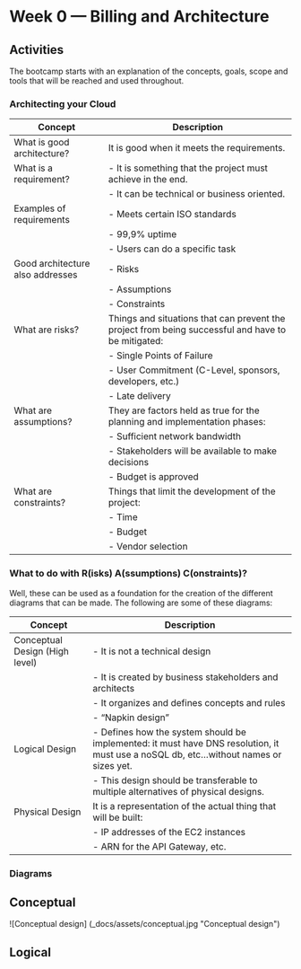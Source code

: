 # Week 0 — Billing and Architecture

## Activities

The bootcamp starts with an explanation of the concepts, goals, scope and tools that will be reached and used throughout. 

### Architecting your Cloud
| Concept                          | Description                                                                                        |
|----------------------------------|----------------------------------------------------------------------------------------------------|
| What is good architecture?       | It is good when it meets the requirements.                                                         |
| What is a requirement?           | - It is something that the project must achieve in the end.                                        |
|                                  | - It can be technical or business oriented.                                                        |
| Examples of requirements         | - Meets certain ISO standards                                                                      |
|                                  | - 99,9% uptime                                                                                     |
|                                  | - Users can do a specific task                                                                     |
| Good architecture also addresses | - Risks                                                                                            |
|                                  | - Assumptions                                                                                      |
|                                  | - Constraints                                                                                      |
| What are risks?                  | Things and situations that can prevent the project from being successful and have to be mitigated: |
|                                  | - Single Points of Failure                                                                         |
|                                  | - User Commitment (C-Level, sponsors, developers, etc.)                                            |
|                                  | - Late delivery                                                                                    |
| What are assumptions?            | They are factors held as true for the planning and implementation phases:                          |
|                                  | -	Sufficient network bandwidth                                                                    |
|                                  | -	Stakeholders will be available to make decisions                                                |
|                                  | -	Budget is approved                                                                              |
| What are constraints?            | Things that limit the development of the project:                                                  |
|                                  | - Time                                                                                             | 
|                                  | - Budget                                                                                           |
|                                  | - Vendor selection                                                                                 |

### What to do with R(isks) A(ssumptions) C(onstraints)?
Well, these can be used as a foundation for the creation of the different diagrams that can be made. The following are some of these diagrams:

| Concept                      |Description                                                                                                                         |
|------------------------------|-------------------------------------------------------------------------------------------------------------------------------------|
|Conceptual Design (High level)|- It is not a technical design                                                                                                       |
|                              |- It is created by business stakeholders and architects                                                                              |
|                              |- It organizes and defines concepts and rules                                                                                        |
|                              | - “Napkin design”                                                                                                                   |
|Logical Design                |- Defines how the system should be implemented: it must have DNS resolution, it must use a noSQL db, etc…without names or sizes yet. |
|                              | - This design should be transferable to multiple alternatives of physical designs.                                                  | 
|Physical Design               | It is a representation of the actual thing that will be built:                                                                      |
|                              | - IP addresses of the EC2 instances                                                                                                 |
|                              | - ARN for the API Gateway, etc.                                                                                                     |

### Diagrams

## Conceptual
![Conceptual design] (_docs/assets/conceptual.jpg "Conceptual design")
## Logical
